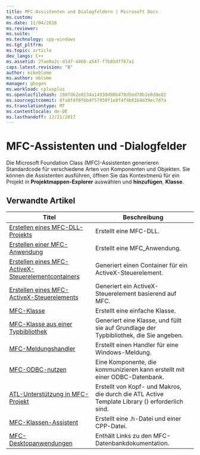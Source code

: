 ```yaml
---
title: MFC-Assistenten und Dialogfeldern | Microsoft Docs
ms.custom: 
ms.date: 11/04/2016
ms.reviewer: 
ms.suite: 
ms.technology: cpp-windows
ms.tgt_pltfrm: 
ms.topic: article
dev_langs: C++
ms.assetid: 2fae0a2c-d147-4468-a547-f7b85df767a1
caps.latest.revision: "8"
author: mikeblome
ms.author: mblome
manager: ghogen
ms.workload: cplusplus
ms.openlocfilehash: 198fd62e8134a14930d88b478d5ed78b1e8d8e82
ms.sourcegitcommit: 8fa8fdf0fbb4f57950f1e8f4f9b81b4d39ec7d7a
ms.translationtype: MT
ms.contentlocale: de-DE
ms.lasthandoff: 12/21/2017
---
```

# <a name="mfc-wizards-and-dialog-boxes"></a>MFC-Assistenten und -Dialogfelder
Die Microsoft Foundation Class (MFC)-Assistenten generieren Standardcode für verschiedene Arten von Komponenten und Objekten. Sie können die Assistenten ausführen, öffnen Sie das Kontextmenü für ein Projekt in **Projektmappen-Explorer** auswählen und **hinzufügen**, **Klasse**.  
  
## <a name="related-articles"></a>Verwandte Artikel  
  
|Titel|Beschreibung|  
|-----------|-----------------|  
|[Erstellen eines MFC-DLL-Projekts](../../mfc/reference/creating-an-mfc-dll-project.md)|Erstellt eine MFC-DLL.|  
|[Erstellen einer MFC-Anwendung](../../mfc/reference/creating-an-mfc-application.md)|Erstellt eine MFC_Anwendung.|  
|[Erstellen eines MFC-ActiveX-Steuerelementcontainers](../../mfc/reference/creating-an-mfc-activex-control-container.md)|Generiert einen Container für ein ActiveX-Steuerelement.|  
|[Erstellen eines MFC-ActiveX-Steuerelements](../../mfc/reference/creating-an-mfc-activex-control.md)|Generiert ein ActiveX-Steuerelement basierend auf MFC.|  
|[MFC-Klasse](../../mfc/reference/adding-an-mfc-class.md)|Erstellt eine einfache Klasse.|  
|[MFC-Klasse aus einer Typbibliothek](../../mfc/reference/adding-an-mfc-class-from-a-type-library.md)|Generiert eine Klasse, und füllt sie auf Grundlage der Typbibliothek, die Sie angeben.|  
|[MFC-Meldungshandler](../../mfc/reference/adding-an-mfc-message-handler.md)|Erstellt einen Handler für eine Windows-Meldung.|  
|[MFC-ODBC-nutzen](../../mfc/reference/adding-an-mfc-odbc-consumer.md)|Eine Komponente, die kommunizieren kann erstellt mit einer ODBC-Datenbank.|  
|[ATL-Unterstützung in MFC-Projekt](../../mfc/reference/adding-atl-support-to-your-mfc-project.md)|Erstellt von Kopf- und Makros, die durch die ATL Active Template Library () erforderlich sind.|  
|[MFC-Klassen-Assistent](../../mfc/reference/mfc-class-wizard.md)|Erstellt eine .h-Datei und einer CPP-Datei.|  
|[MFC-Desktopanwendungen](../../mfc/mfc-desktop-applications.md)|Enthält Links zu den MFC-Datenbankdokumentation.|

